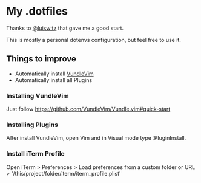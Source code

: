 # My .dotfiles

Thanks to [@luiswitz](https://github.com/luiswitz) that gave me a good start. 

This is mostly a personal dotenvs configuration, but feel free to use it.

## Things to improve
- Automatically install [VundleVim](https://github.com/VundleVim/Vundle.vim)
- Automatically install all Plugins

### Installing VundleVim
Just follow https://github.com/VundleVim/Vundle.vim#quick-start

### Installing Plugins
After install VundleVim, open Vim and in Visual mode type :PluginInstall.

### Install iTerm Profile
Open iTerm > Preferences > Load preferences from a custom folder or URL > '/this/project/folder/iterm/iterm_profile.plist'
